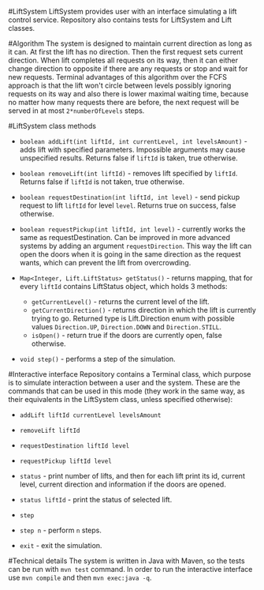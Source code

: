 #LiftSystem
LiftSystem provides user with an interface simulating a lift control service. Repository also contains tests for 
LiftSystem and Lift classes.

#Algorithm
The system is designed to maintain current direction as long as it can. At first the lift has no direction.
Then the first request sets current direction. When lift completes all requests on its way, then it can either change
direction to opposite if there are any requests or stop and wait for new requests. Terminal advantages of this algorithm
over the FCFS approach is that the lift won't circle between levels possibly ignoring requests on its way 
and also there is lower maximal waiting time, because no matter how many requests there are before, the next 
request will be served in at most `2*numberOfLevels` steps.

#LiftSystem class methods
* `boolean addLift(int liftId, int currentLevel, int levelsAmount)` - adds lift with specified parameters. Impossible 
  arguments may cause unspecified results. Returns 
  false if `liftId` is taken, true otherwise.

* `boolean removeLift(int liftId)` - removes lift specified by `liftId`. Returns
  false if `liftId` is not taken, true otherwise.
* `boolean requestDestination(int liftId, int level)` - send pickup request to lift `liftId` for level `level`. Returns
  true on success, false otherwise.
  
* `boolean requestPickup(int liftId, int level)` - currently works the same as requestDestination. 
Can be improved in more advanced systems by adding an argument `requestDirection`. This way the lift can open
  the doors when it is going in the same direction as the request wants, which can prevent the lift from overcrowding.

* `Map<Integer, Lift.LiftStatus> getStatus()` - returns mapping, that for every `liftId` contains LiftStatus object,
which holds 3 methods:
  * `getCurrentLevel()` - returns the current level of the lift.
  * `getCurrentDirection()` - returns direction in which the lift is currently trying to go. Returned type is 
    Lift.Direction enum with possible values `Direction.UP`, `Direction.DOWN` and `Direction.STILL`.
  * `isOpen()` - return true if the doors are currently open, false otherwise.
    
* `void step()` - performs a step of the simulation.

#Interactive interface
Repository contains a Terminal class, which purpose is to simulate interaction between a user and the system. These are
the commands that can be used in this mode (they work in the same way, as their equivalents in the LiftSystem class,
unless specified otherwise):
* `addLift liftId currentLevel levelsAmount`
* `removeLift liftId`
* `requestDestination liftId level`
* `requestPickup liftId level`
* `status` - print number of lifts, and then for each lift print its id, current level, current direction and 
information if the doors are opened.
  
* `status liftId` - print the status of selected lift.
* `step`
* `step n` - perform `n` steps.
* `exit` - exit the simulation.



#Technical details
The system is written in Java with Maven, so the tests can be run with `mvn test` command. In order to run the
interactive interface use `mvn compile` and then `mvn exec:java -q`.